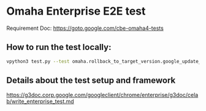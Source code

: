 # Omaha Enterprise E2E test

Requirement Doc: <https://goto.google.com/cbe-omaha4-tests>

## How to run the test locally:

``` bash
vpython3 test.py --test omaha.rollback_to_target_version.google_update_policy_gpo.GoogleUpdatePolicyGPO --host=${HOME}/sandbox/ChromeEnterpriseLab/config/env.host.textpb --cel_ctl=${HOME}/go/src/chromium.googlesource.com/enterprise/cel/out/linux_amd64/bin/cel_ctl --test_arg=--chrome_installer=${HOME}/tmp/GoogleChromeStandaloneEnterprise.msi --test_arg=--chromedriver=${HOME}/tmp/chromedriver.exe --test_arg=--omaha_installer=${HOME}/tmp/UpdaterSetup.exe --test_arg=--omaha_updater=${HOME}/tmp/updater.exe
```

## Details about the test setup and framework
https://g3doc.corp.google.com/googleclient/chrome/enterprise/g3doc/celab/write_enterprise_test.md
